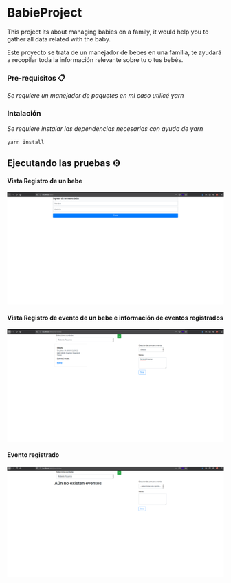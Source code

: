 # BabieProject

This project its about managing babies on a family, it would help you to gather all data related with the baby.

Este proyecto se trata de un manejador de bebes en una familia, te ayudará a recopilar toda la información relevante sobre tu o tus bebés.

### Pre-requisitos 📋

_Se requiere un manejador de paquetes en mi caso utilicé yarn_

### Intalación

_Se requiere instalar las dependencias necesarias con ayuda de yarn_

```
yarn install
```


## Ejecutando las pruebas ⚙️

#### Vista Registro de un bebe

![](BabyProject/img/addBaby.png)

#### Vista Registro de evento de un bebe e información de eventos registrados

![](BabyProject/img/eventAdded.png)

#### Evento registrado

![](BabyProject/img/eventview.png)
